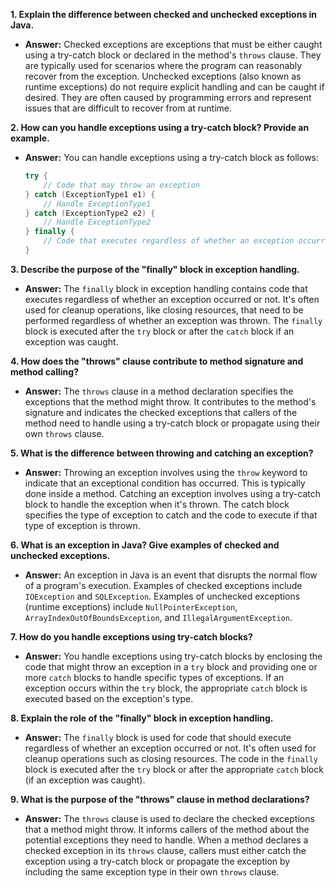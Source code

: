 
**1. Explain the difference between checked and unchecked exceptions in Java.**
- **Answer:** Checked exceptions are exceptions that must be either caught using a try-catch block or declared in the method's `throws` clause. They are typically used for scenarios where the program can reasonably recover from the exception. Unchecked exceptions (also known as runtime exceptions) do not require explicit handling and can be caught if desired. They are often caused by programming errors and represent issues that are difficult to recover from at runtime.

**2. How can you handle exceptions using a try-catch block? Provide an example.**
- **Answer:** You can handle exceptions using a try-catch block as follows:
   ```java
   try {
       // Code that may throw an exception
   } catch (ExceptionType1 e1) {
       // Handle ExceptionType1
   } catch (ExceptionType2 e2) {
       // Handle ExceptionType2
   } finally {
       // Code that executes regardless of whether an exception occurred
   }
   ```

**3. Describe the purpose of the "finally" block in exception handling.**
- **Answer:** The `finally` block in exception handling contains code that executes regardless of whether an exception occurred or not. It's often used for cleanup operations, like closing resources, that need to be performed regardless of whether an exception was thrown. The `finally` block is executed after the `try` block or after the `catch` block if an exception was caught.

**4. How does the "throws" clause contribute to method signature and method calling?**
- **Answer:** The `throws` clause in a method declaration specifies the exceptions that the method might throw. It contributes to the method's signature and indicates the checked exceptions that callers of the method need to handle using a try-catch block or propagate using their own `throws` clause.

**5. What is the difference between throwing and catching an exception?**
- **Answer:** Throwing an exception involves using the `throw` keyword to indicate that an exceptional condition has occurred. This is typically done inside a method. Catching an exception involves using a try-catch block to handle the exception when it's thrown. The catch block specifies the type of exception to catch and the code to execute if that type of exception is thrown.

**6. What is an exception in Java? Give examples of checked and unchecked exceptions.**
- **Answer:** An exception in Java is an event that disrupts the normal flow of a program's execution. Examples of checked exceptions include `IOException` and `SQLException`. Examples of unchecked exceptions (runtime exceptions) include `NullPointerException`, `ArrayIndexOutOfBoundsException`, and `IllegalArgumentException`.

**7. How do you handle exceptions using try-catch blocks?**
- **Answer:** You handle exceptions using try-catch blocks by enclosing the code that might throw an exception in a `try` block and providing one or more `catch` blocks to handle specific types of exceptions. If an exception occurs within the `try` block, the appropriate `catch` block is executed based on the exception's type.

**8. Explain the role of the "finally" block in exception handling.**
- **Answer:** The `finally` block is used for code that should execute regardless of whether an exception occurred or not. It's often used for cleanup operations such as closing resources. The code in the `finally` block is executed after the `try` block or after the appropriate `catch` block (if an exception was caught).

**9. What is the purpose of the "throws" clause in method declarations?**
- **Answer:** The `throws` clause is used to declare the checked exceptions that a method might throw. It informs callers of the method about the potential exceptions they need to handle. When a method declares a checked exception in its `throws` clause, callers must either catch the exception using a try-catch block or propagate the exception by including the same exception type in their own `throws` clause.

